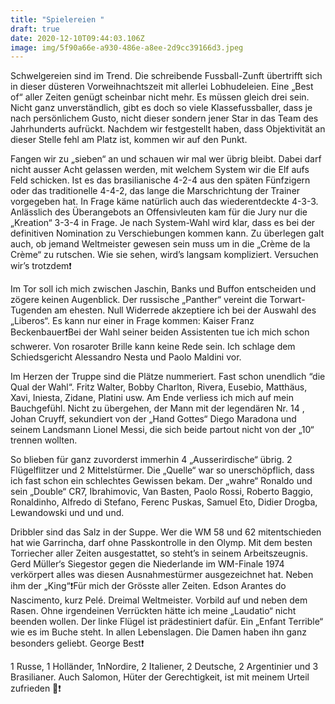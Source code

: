 ```yaml
---
title: "Spielereien "
draft: true
date: 2020-12-10T09:44:03.106Z
image: img/5f90a66e-a930-486e-a8ee-2d9cc39166d3.jpeg
---
```

Schwelgereien sind im Trend. Die schreibende Fussball-Zunft übertrifft sich in dieser düsteren Vorweihnachtszeit mit allerlei Lobhudeleien. Eine „Best of“ aller Zeiten genügt scheinbar nicht mehr. Es müssen gleich drei sein. Nicht ganz unverständlich,  gibt es doch so viele Klassefussballer, dass je nach persönlichem Gusto, nicht dieser sondern jener Star in das Team des Jahrhunderts aufrückt. Nachdem wir festgestellt haben, dass Objektivität an dieser Stelle fehl am Platz ist, kommen wir auf den Punkt.

Fangen wir zu „sieben“ an und schauen wir mal wer übrig bleibt. Dabei darf nicht ausser Acht gelassen werden, mit welchem System wir die Elf aufs Feld schicken. Ist es das brasilianische 4-2-4 aus den späten Fünfzigern oder das traditionelle 4-4-2, das lange die Marschrichtung der Trainer vorgegeben hat. In Frage käme natürlich auch das wiederentdeckte 4-3-3. Anlässlich des Überangebots an Offensivleuten kam für die Jury nur die „Kreation“ 3-3-4 in Frage. Je nach System-Wahl wird klar, dass es bei der definitiven Nomination zu Verschiebungen kommen kann. Zu überlegen galt auch, ob jemand Weltmeister gewesen sein muss um in die „Crème de la Crème“ zu rutschen. Wie sie sehen, wird’s langsam kompliziert. Versuchen wir’s trotzdem❗️

Im Tor soll ich mich zwischen Jaschin, Banks und Buffon entscheiden und zögere keinen Augenblick. Der russische „Panther“ vereint die Torwart-Tugenden am ehesten. Null Widerrede akzeptiere ich bei der Auswahl des „Liberos“. Es kann nur einer in Frage kommen: Kaiser Franz Beckenbauer❗️Bei der Wahl seiner beiden Assistenten tue ich mich schon schwerer. Von rosaroter Brille kann keine Rede sein. Ich schlage dem Schiedsgericht Alessandro Nesta und Paolo Maldini vor. 

Im Herzen der Truppe sind die Plätze nummeriert. Fast schon unendlich “die Qual der Wahl“. Fritz Walter, Bobby Charlton, Rivera, Eusebio, Matthäus, Xavi, Iniesta, Zidane, Platini usw. Am Ende verliess ich mich auf mein Bauchgefühl. Nicht zu übergehen, der Mann mit der legendären Nr. 14 , Johan Cruyff, sekundiert von der „Hand Gottes“ Diego Maradona und seinem Landsmann Lionel Messi, die sich beide partout nicht von der „10“ trennen wollten.

So blieben für ganz zuvorderst  immerhin 4  „Ausserirdische“ übrig. 2 Flügelflitzer und 2 Mittelstürmer. Die „Quelle“ war so unerschöpflich, dass ich fast schon ein schlechtes Gewissen bekam.  Der „wahre“ Ronaldo und sein „Double“ CR7, Ibrahimovic, Van Basten, Paolo Rossi, Roberto Baggio, Ronaldinho, Alfredo di Stefano, Ferenc Puskas, Samuel Eto, Didier Drogba, Lewandowski und und und. 

Dribbler sind das Salz in der Suppe. Wer die WM 58 und 62 mitentschieden hat wie Garrincha, darf ohne Passkontrolle in den Olymp. Mit dem besten Torriecher aller Zeiten ausgestattet, so steht’s in seinem Arbeitszeugnis. Gerd Müller‘s Siegestor gegen die Niederlande im WM-Finale 1974 verkörpert alles was diesen Ausnahmestürmer ausgezeichnet hat. Neben ihm der „King“❗️Für mich der Grösste aller Zeiten. Edson Arantes do Nascimento, kurz Pelé. Dreimal Weltmeister. Vorbild auf und neben dem Rasen. Ohne irgendeinen Verrückten hätte ich meine „Laudatio“ nicht beenden wollen. Der linke Flügel ist prädestiniert dafür. Ein „Enfant Terrible“ wie es im Buche steht. In allen Lebenslagen. Die Damen haben ihn ganz besonders geliebt. George Best❗️

1 Russe, 1 Holländer, 1nNordire, 2 Italiener, 2 Deutsche, 2 Argentinier und 3 Brasilianer. Auch Salomon, Hüter der Gerechtigkeit, ist mit meinem Urteil zufrieden 🙈❗️